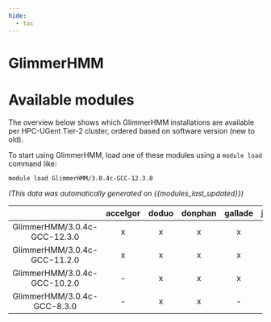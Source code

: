 ```yaml
---
hide:
  - toc
---
```


GlimmerHMM
==========

# Available modules


The overview below shows which GlimmerHMM installations are available per HPC-UGent Tier-2 cluster, ordered based on software version (new to old).

To start using GlimmerHMM, load one of these modules using a `module load` command like:

```shell
module load GlimmerHMM/3.0.4c-GCC-12.3.0
```

*(This data was automatically generated on {{modules_last_updated}})*  

| |accelgor|doduo|donphan|gallade|joltik|shinx|skitty|
| :---: | :---: | :---: | :---: | :---: | :---: | :---: | :---: |
|GlimmerHMM/3.0.4c-GCC-12.3.0|x|x|x|x|-|x|x|
|GlimmerHMM/3.0.4c-GCC-11.2.0|x|x|x|x|-|-|-|
|GlimmerHMM/3.0.4c-GCC-10.2.0|-|x|x|x|-|-|-|
|GlimmerHMM/3.0.4c-GCC-8.3.0|-|x|x|-|-|-|-|

